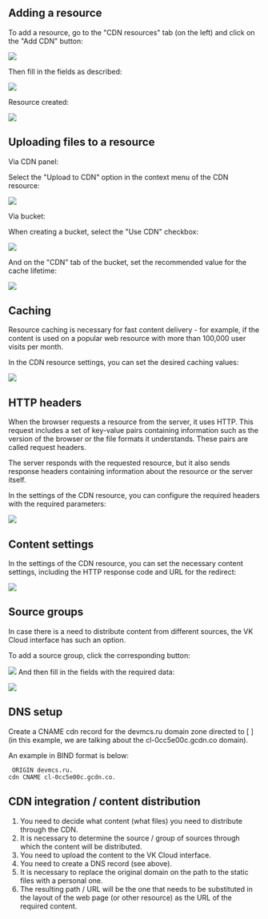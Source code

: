 ## Adding a resource

To add a resource, go to the "CDN resources" tab (on the left) and click on the "Add CDN" button:

![](./assets/1600280133595-1600280133595-png)

Then fill in the fields as described:

![](./assets/1600280560074-1600280560074-png)

Resource created:

![](./assets/1600280655123-1600280655123-png)

## Uploading files to a resource

Via CDN panel:

Select the "Upload to CDN" option in the context menu of the CDN resource:

![](./assets/1600919295192-1600919295191-png)

Via bucket:

When creating a bucket, select the "Use CDN" checkbox:

![](./assets/1600280741676-1600280741676-png)

And on the "CDN" tab of the bucket, set the recommended value for the cache lifetime:

![](./assets/1600280760673-1600280760673-png)

## Caching

Resource caching is necessary for fast content delivery - for example, if the content is used on a popular web resource with more than 100,000 user visits per month.

In the CDN resource settings, you can set the desired caching values:

![](./assets/1600919489315-1600919489315-png)

## HTTP headers

When the browser requests a resource from the server, it uses HTTP. This request includes a set of key-value pairs containing information such as the version of the browser or the file formats it understands. These pairs are called request headers.

The server responds with the requested resource, but it also sends response headers containing information about the resource or the server itself.

In the settings of the CDN resource, you can configure the required headers with the required parameters:

![](./assets/1600920047295-1600920047295-png)

## Content settings

In the settings of the CDN resource, you can set the necessary content settings, including the HTTP response code and URL for the redirect:

![](./assets/1600920123530-1600920123530-png)

## Source groups

In case there is a need to distribute content from different sources, the VK Cloud interface has such an option.

To add a source group, click the corresponding button:

![](./assets/1600939257168-1600939257168-png) And then fill in the fields with the required data:

![](./assets/1600920348314-1600920348314-png)

## DNS setup

Create a CNAME cdn record for the devmcs.ru domain zone directed to [ ] (in this example, we are talking about the cl-0cc5e00c.gcdn.co domain).

An example in BIND format is below:

```
 ORIGIN devmcs.ru.
cdn CNAME cl-0cc5e00c.gcdn.co.
```

## CDN integration / content distribution

1.  You need to decide what content (what files) you need to distribute through the CDN.
2.  It is necessary to determine the source / group of sources through which the content will be distributed.
3.  You need to upload the content to the VK Cloud interface.
4.  You need to create a DNS record (see above).
5.  It is necessary to replace the original domain on the path to the static files with a personal one.
6.  The resulting path / URL will be the one that needs to be substituted in the layout of the web page (or other resource) as the URL of the required content.
